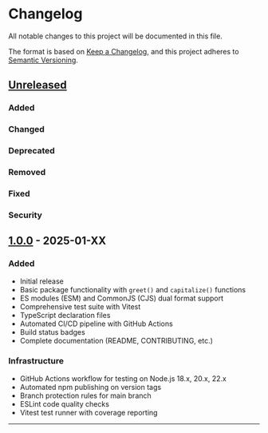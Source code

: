 # Changelog

All notable changes to this project will be documented in this file.

The format is based on [Keep a Changelog](https://keepachangelog.com/en/1.0.0/),
and this project adheres to [Semantic Versioning](https://semver.org/spec/v2.0.0.html).

## [Unreleased]

### Added

### Changed

### Deprecated

### Removed

### Fixed

### Security

## [1.0.0] - 2025-01-XX

### Added

- Initial release
- Basic package functionality with `greet()` and `capitalize()` functions
- ES modules (ESM) and CommonJS (CJS) dual format support
- Comprehensive test suite with Vitest
- TypeScript declaration files
- Automated CI/CD pipeline with GitHub Actions
- Build status badges
- Complete documentation (README, CONTRIBUTING, etc.)

### Infrastructure

- GitHub Actions workflow for testing on Node.js 18.x, 20.x, 22.x
- Automated npm publishing on version tags
- Branch protection rules for main branch
- ESLint code quality checks
- Vitest test runner with coverage reporting

---

<!-- Version Links -->

[Unreleased]: https://github.com/innowhat/starter-template_npm-package/compare/v1.0.0...HEAD
[1.0.0]: https://github.com/innowhat/starter-template_npm-package/releases/tag/v1.0.0
